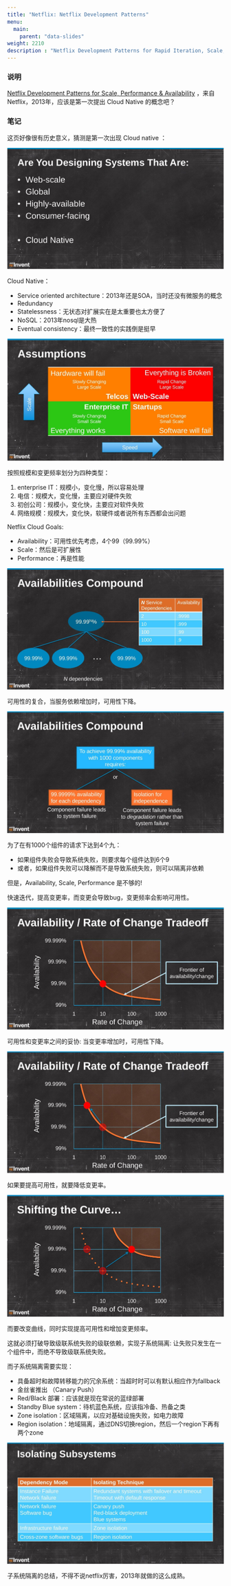 ```yaml
---
title: "Netflix: Netflix Development Patterns"
menu:
  main:
    parent: "data-slides"
weight: 2210
description : "Netflix Development Patterns for Rapid Iteration, Scale, Performance, & Availability"
---
```


### 说明

[Netflix Development Patterns for Scale, Performance & Availability](https://www.slideshare.net/AmazonWebServices/dmg206) ，来自Netflix，2013年，应该是第一次提出 Cloud Native 的概念吧？

### 笔记

这页好像很有历史意义，猜测是第一次出现 Cloud native ：

![](images/netflix-development-patterns-for-scale-performance-availability/ppt2.jpg)

Cloud Native：

- Service oriented architecture：2013年还是SOA，当时还没有微服务的概念
- Redundancy
- Statelessness：无状态对扩展实在是太重要也太方便了
- NoSQL：2013年nosql是大热
- Eventual consistency：最终一致性的实践倒是挺早

![](images/netflix-development-patterns-for-scale-performance-availability/ppt4.jpg)

按照规模和变更频率划分为四种类型：

1. enterprise IT：规模小，变化慢，所以容易处理
2. 电信：规模大，变化慢，主要应对硬件失败
3. 初创公司：规模小，变化快，主要应对软件失败
4. 网络规模：规模大，变化快，软硬件或者说所有东西都会出问题

Netflix Cloud Goals:

- Availability：可用性优先考虑，4个99（99.99%）
- Scale：然后是可扩展性
- Performance：再是性能

![](images/netflix-development-patterns-for-scale-performance-availability/ppt9.jpg)

可用性的复合，当服务依赖增加时，可用性下降。

![](images/netflix-development-patterns-for-scale-performance-availability/ppt10.jpg)

为了在有1000个组件的请求下达到4个九：

- 如果组件失败会导致系统失败，则要求每个组件达到6个9
- 或者，如果组件失败可以降解而不是导致系统失败，则可以隔离非依赖

但是，Availability, Scale, Performance 是不够的!

快速迭代，提高变更率，而变更会导致bug，变更频率会影响可用性。

![](images/netflix-development-patterns-for-scale-performance-availability/ppt15.jpg)

可用性和变更率之间的妥协: 当变更率增加时，可用性下降。

![](images/netflix-development-patterns-for-scale-performance-availability/ppt16.jpg)

如果要提高可用性，就要降低变更率。

![](images/netflix-development-patterns-for-scale-performance-availability/ppt17.jpg)

而要改变曲线，同时实现提高可用性和增加变更频率。

这就必须打破导致级联系统失败的级联依赖，实现子系统隔离: 让失败只发生在一个组件中，而绝不导致级联系统失败。

而子系统隔离需要实现：

- 具备超时和故障转移能力的冗余系统：当超时时可以有默认相应作为fallback
- 金丝雀推出 （Canary Push）
- Red/Black 部署：应该就是现在常说的蓝绿部署
- Standby Blue system：待机蓝色系统，应该指冷备、热备之类
- Zone isolation：区域隔离，以应对基础设施失败，如电力故障
- Region isolation：地域隔离，通过DNS切换region，然后一个region下再有两个zone

![](images/netflix-development-patterns-for-scale-performance-availability/ppt27.jpg)

子系统隔离的总结，不得不说netflix厉害，2013年就做的这么成熟。

